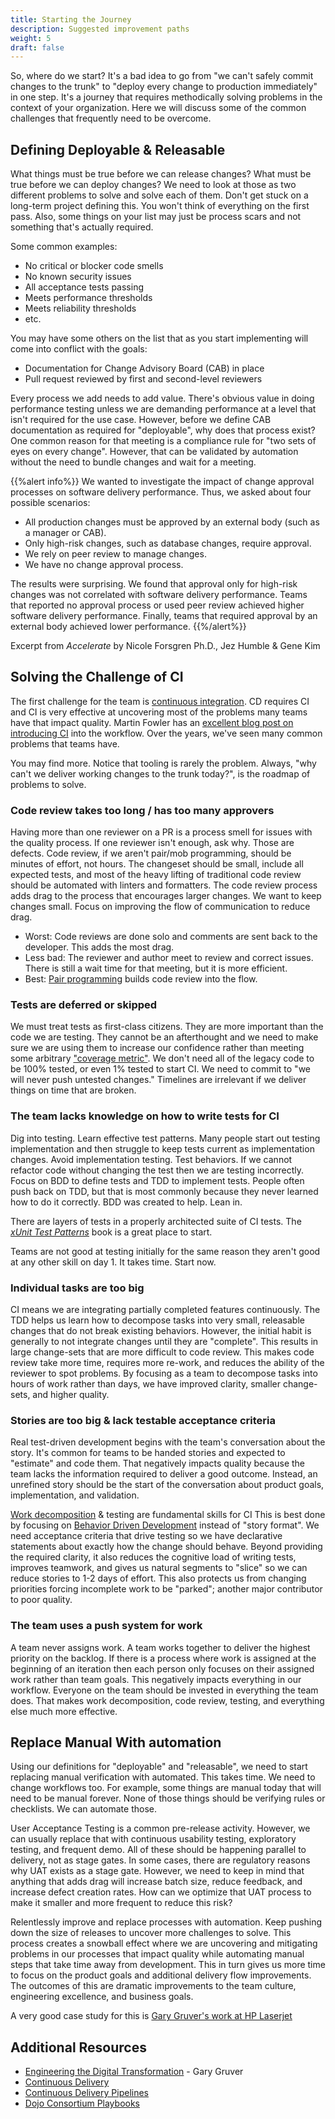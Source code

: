 ```yaml
---
title: Starting the Journey
description: Suggested improvement paths
weight: 5
draft: false
---
```


So, where do we start? It's a bad idea to go from "we can't safely commit changes to the trunk" to "deploy every change to production immediately" in one step. It's a journey that requires methodically solving problems in the context of your organization. Here we will discuss some of the common challenges that frequently need to be overcome.

## Defining Deployable & Releasable

What things must be true before we can release changes? What must be true before we can deploy changes? We need to look at those as two different problems to solve and solve each of them. Don't get stuck on a long-term project defining this. You won't think of everything on the first pass. Also, some things on your list may just be process scars and not something that's actually required.

Some common examples:

- No critical or blocker code smells
- No known security issues
- All acceptance tests passing
- Meets performance thresholds
- Meets reliability thresholds
- etc.

You may have some others on the list that as you start implementing will come into conflict with the goals:

- Documentation for Change Advisory Board (CAB) in place
- Pull request reviewed by first and second-level reviewers

Every process we add needs to add value. There's obvious value in doing performance testing unless we are demanding performance at a level that isn't required for the use case. However, before we define CAB documentation as required for "deployable", why does that process exist? One common reason for that meeting is a compliance rule for "two sets of eyes on every change". However, that can be validated by automation without the need to bundle changes and wait for a meeting.

{{%alert info%}}
We wanted to investigate the impact of change approval processes on software delivery performance. Thus, we asked about four possible scenarios:

- All production changes must be approved by an external body (such as a manager or CAB).
- Only high-risk changes, such as database changes, require approval.
- We rely on peer review to manage changes.
- We have no change approval process.

The results were surprising. We found that approval only for high-risk changes was not correlated with software delivery performance. Teams that reported no approval process or used peer review achieved higher software delivery performance. Finally, teams that required approval by an external body achieved lower performance.
{{%/alert%}}

Excerpt from *Accelerate* by Nicole Forsgren Ph.D., Jez Humble & Gene Kim

## Solving the Challenge of CI

The first challenge for the team is [continuous integration](https://www.martinfowler.com/articles/continuousIntegration.html). CD requires CI and CI is very effective at uncovering most of the problems many teams have that impact quality. Martin Fowler has an [excellent blog post on introducing CI](https://www.martinfowler.com/articles/continuousIntegration.html#IntroducingContinuousIntegration) into the workflow. Over the years, we've seen many common problems that teams have.

You may find more. Notice that tooling is rarely the problem. Always, "why can't we deliver working changes to the trunk today?", is the roadmap of problems to solve.  

### Code review takes too long / has too many approvers

Having more than one reviewer on a PR is a process smell for issues with the quality process. If one reviewer isn't enough, ask why. Those are defects. Code review, if we aren't pair/mob programming, should be minutes of effort, not hours. The changeset should be small, include all expected tests, and most of the heavy lifting of traditional code review should be automated with linters and formatters. The code review process adds drag to the process that encourages larger changes. We want to keep changes small. Focus on improving the flow of communication to reduce drag.

- Worst: Code reviews are done solo and comments are sent back to the developer. This adds the most drag.
- Less bad: The reviewer and author meet to review and correct issues. There is still a wait time for that meeting, but it is more efficient.
- Best: [Pair programming](https://martinfowler.com/bliki/PairProgramming.html) builds code review into the flow.

### Tests are deferred or skipped

We must treat tests as first-class citizens. They are more important than the code we are testing. They cannot be an afterthought and we need to make sure we are using them to increase our confidence rather than meeting some arbitrary ["coverage metric"](https://dojoconsortium.org/metrics/code-coverage/). We don't need all of the legacy code to be 100% tested, or even 1% tested to start CI. We need to commit to "we will never push untested changes." Timelines are irrelevant if we deliver things on time that are broken.

### The team lacks knowledge on how to write tests for CI

Dig into testing. Learn effective test patterns. Many people start out testing implementation and then struggle to keep tests current as implementation changes. Avoid implementation testing. Test behaviors. If we cannot refactor code without changing the test then we are testing incorrectly. Focus on BDD to define tests and TDD to implement tests. People often push back on TDD, but that is most commonly because they never learned how to do it correctly. BDD was created to help. Lean in.

There are layers of tests in a properly architected suite of CI tests. The [*xUnit Test Patterns*](http://xunitpatterns.com/) book is a great place to start.

Teams are not good at testing initially for the same reason they aren't good at any other skill on day 1. It takes time. Start now.

### Individual tasks are too big

CI means we are integrating partially completed features continuously. The TDD helps us learn how to decompose tasks into very small, releasable changes that do not break existing behaviors. However, the initial habit is generally to not integrate changes until they are "complete". This results in large change-sets that are more difficult to code review. This makes code review take more time, requires more re-work, and reduces the ability of the reviewer to spot problems. By focusing as a team to decompose tasks into hours of work rather than days, we have improved clarity, smaller change-sets, and higher quality.

### Stories are too big & lack testable acceptance criteria
Real test-driven development begins with the team's conversation about the story. It's common for teams to be handed stories and expected to "estimate" and code them. That negatively impacts quality because the team lacks the information required to deliver a good outcome. Instead, an unrefined story should be the start of the conversation about product goals, implementation, and validation.

[Work decomposition](https://dojoconsortium.org/docs/work-decomposition/work-breakdown/) & testing are fundamental skills for CI This is best done by focusing on [Behavior Driven Development](https://dojoconsortium.org/docs/work-decomposition/behavior-driven-development/) instead of "story format". We need acceptance criteria that drive testing so we have declarative statements about exactly how the change should behave. Beyond providing the required clarity, it also reduces the cognitive load of writing tests, improves teamwork, and gives us natural segments to "slice" so we can reduce stories to 1-2 days of effort. This also protects us from changing priorities forcing incomplete work to be "parked"; another major contributor to poor quality.

### The team uses a push system for work

A team never assigns work. A team works together to deliver the highest priority on the backlog. If there is a process where work is assigned at the beginning of an iteration then each person only focuses on their assigned work rather than team goals. This negatively impacts everything in our workflow. Everyone on the team should be invested in everything the team does. That makes work decomposition, code review, testing, and everything else much more effective.

## Replace Manual With automation

Using our definitions for "deployable" and "releasable", we need to start replacing manual verification with automated. This takes time. We need to change workflows too. For example, some things are manual today that will need to be manual forever. None of those things should be verifying rules or checklists. We can automate those.

User Acceptance Testing is a common pre-release activity. However, we can usually replace that with continuous usability testing, exploratory testing, and frequent demo. All of these should be happening parallel to delivery, not as stage gates. In some cases, there are regulatory reasons why UAT exists as a stage gate. However, we need to keep in mind that anything that adds drag will increase batch size, reduce feedback, and increase defect creation rates. How can we optimize that UAT process to make it smaller and more frequent to reduce this risk?

Relentlessly improve and replace processes with automation. Keep pushing down the size of releases to uncover more challenges to solve. This process creates a snowball effect where we are uncovering and mitigating problems in our processes that impact quality while automating manual steps that take time away from development. This in turn gives us more time to focus on the product goals and additional delivery flow improvements. The outcomes of this are dramatic improvements to the team culture, engineering excellence, and business goals.

A very good case study for this is [Gary Gruver's work at HP Laserjet](https://itrevolution.com/the-amazing-devops-transformation-of-the-hp-laserjet-firmware-team-gary-gruver/)

## Additional Resources

- [Engineering the Digital Transformation](https://www.amazon.com/Engineering-Digital-Transformation-Gary-Gruver/dp/1543975267) - Gary Gruver
- [Continuous Delivery](https://continuousdelivery.com/)
- [Continuous Delivery Pipelines](https://www.amazon.com/Continuous-Delivery-Pipelines-Better-Software/dp/B096TTQHYM)
- [Dojo Consortium Playbooks](https://dojoconsortium.org/)
